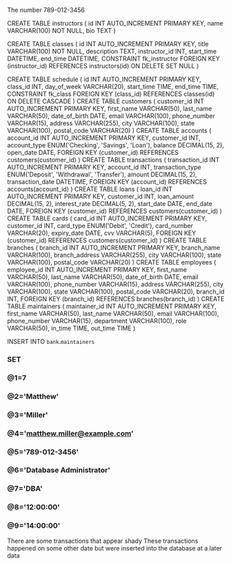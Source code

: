 The number 789-012-3456

CREATE TABLE instructors (
    id INT AUTO_INCREMENT PRIMARY KEY,
    name VARCHAR(100) NOT NULL,
    bio TEXT
)

CREATE TABLE classes (
    id INT AUTO_INCREMENT PRIMARY KEY,
    title VARCHAR(100) NOT NULL,
    description TEXT,
    instructor_id INT,
    start_time DATETIME,
    end_time DATETIME,
    CONSTRAINT fk_instructor
        FOREIGN KEY (instructor_id)
        REFERENCES instructors(id)
        ON DELETE SET NULL
)

CREATE TABLE schedule (
    id INT AUTO_INCREMENT PRIMARY KEY,
    class_id INT,
    day_of_week VARCHAR(20),
    start_time TIME,
    end_time TIME,
    CONSTRAINT fk_class
        FOREIGN KEY (class_id)
        REFERENCES classes(id)
        ON DELETE CASCADE
)
CREATE TABLE customers (
    customer_id INT AUTO_INCREMENT PRIMARY KEY,
    first_name VARCHAR(50),
    last_name VARCHAR(50),
    date_of_birth DATE,
    email VARCHAR(100),
    phone_number VARCHAR(15),
    address VARCHAR(255),
    city VARCHAR(100),
    state VARCHAR(100),
    postal_code VARCHAR(20)
)
CREATE TABLE accounts (
    account_id INT AUTO_INCREMENT PRIMARY KEY,
    customer_id INT,
    account_type ENUM('Checking', 'Savings', 'Loan'),
    balance DECIMAL(15, 2),
    open_date DATE,
    FOREIGN KEY (customer_id) REFERENCES customers(customer_id)
)
CREATE TABLE transactions (
    transaction_id INT AUTO_INCREMENT PRIMARY KEY,
    account_id INT,
    transaction_type ENUM('Deposit', 'Withdrawal', 'Transfer'),
    amount DECIMAL(15, 2),
    transaction_date DATETIME,
    FOREIGN KEY (account_id) REFERENCES accounts(account_id)
)
CREATE TABLE loans (
    loan_id INT AUTO_INCREMENT PRIMARY KEY,
    customer_id INT,
    loan_amount DECIMAL(15, 2),
    interest_rate DECIMAL(5, 2),
    start_date DATE,
    end_date DATE,
    FOREIGN KEY (customer_id) REFERENCES customers(customer_id)
)
CREATE TABLE cards (
    card_id INT AUTO_INCREMENT PRIMARY KEY,
    customer_id INT,
    card_type ENUM('Debit', 'Credit'),
    card_number VARCHAR(20),
    expiry_date DATE,
    cvv VARCHAR(5),
    FOREIGN KEY (customer_id) REFERENCES customers(customer_id)
)
CREATE TABLE branches (
    branch_id INT AUTO_INCREMENT PRIMARY KEY,
    branch_name VARCHAR(100),
    branch_address VARCHAR(255),
    city VARCHAR(100),
    state VARCHAR(100),
    postal_code VARCHAR(20)
)
CREATE TABLE employees (
    employee_id INT AUTO_INCREMENT PRIMARY KEY,
    first_name VARCHAR(50),
    last_name VARCHAR(50),
    date_of_birth DATE,
    email VARCHAR(100),
    phone_number VARCHAR(15),
    address VARCHAR(255),
    city VARCHAR(100),
    state VARCHAR(100),
    postal_code VARCHAR(20),
    branch_id INT,
    FOREIGN KEY (branch_id) REFERENCES branches(branch_id)
)
CREATE TABLE maintainers (
    maintainer_id INT AUTO_INCREMENT PRIMARY KEY,
    first_name VARCHAR(50),
    last_name VARCHAR(50),
    email VARCHAR(100),
    phone_number VARCHAR(15),
    department VARCHAR(100),
    role VARCHAR(50),
    in_time TIME,
    out_time TIME
)

INSERT INTO `bank`.`maintainers`
### SET
###   @1=7
###   @2='Matthew'
###   @3='Miller'
###   @4='matthew.miller@example.com'
###   @5='789-012-3456'
###   @6='Database Administrator'
###   @7='DBA'
###   @8='12:00:00'
###   @9='14:00:00'

There are some transactions that appear shady 
These transactions happened on some other date but were inserted into the database at a later data


